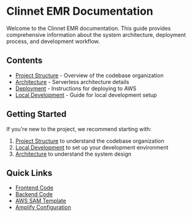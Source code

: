 # Clinnet EMR Documentation

Welcome to the Clinnet EMR documentation. This guide provides comprehensive information about the system architecture, deployment process, and development workflow.

## Contents

- [Project Structure](project-structure.md) - Overview of the codebase organization
- [Architecture](architecture.md) - Serverless architecture details
- [Deployment](deployment.md) - Instructions for deploying to AWS
- [Local Development](local-development.md) - Guide for local development setup

## Getting Started

If you're new to the project, we recommend starting with:

1. [Project Structure](project-structure.md) to understand the codebase organization
2. [Local Development](local-development.md) to set up your development environment
3. [Architecture](architecture.md) to understand the system design

## Quick Links

- [Frontend Code](/clinnet-app)
- [Backend Code](/src)
- [AWS SAM Template](/template.yaml)
- [Amplify Configuration](/amplify.yml)